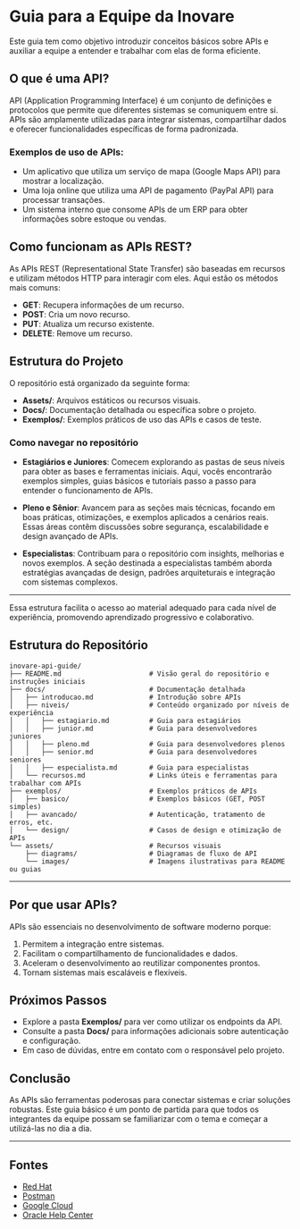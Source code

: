 
# Guia para a Equipe da Inovare

Este guia tem como objetivo introduzir conceitos básicos sobre APIs e auxiliar a equipe a entender e trabalhar com elas de forma eficiente.

## O que é uma API?

API (Application Programming Interface) é um conjunto de definições e protocolos que permite que diferentes sistemas se comuniquem entre si. APIs são amplamente utilizadas para integrar sistemas, compartilhar dados e oferecer funcionalidades específicas de forma padronizada.

### Exemplos de uso de APIs:
- Um aplicativo que utiliza um serviço de mapa (Google Maps API) para mostrar a localização.
- Uma loja online que utiliza uma API de pagamento (PayPal API) para processar transações.
- Um sistema interno que consome APIs de um ERP para obter informações sobre estoque ou vendas.

## Como funcionam as APIs REST?

As APIs REST (Representational State Transfer) são baseadas em recursos e utilizam métodos HTTP para interagir com eles. Aqui estão os métodos mais comuns:

- **GET**: Recupera informações de um recurso.
- **POST**: Cria um novo recurso.
- **PUT**: Atualiza um recurso existente.
- **DELETE**: Remove um recurso.

## Estrutura do Projeto

O repositório está organizado da seguinte forma:

- **Assets/**: Arquivos estáticos ou recursos visuais.
- **Docs/**: Documentação detalhada ou específica sobre o projeto.
- **Exemplos/**: Exemplos práticos de uso das APIs e casos de teste.


### Como navegar no repositório

- **Estagiários e Juniores**: Comecem explorando as pastas de seus níveis para obter as bases e ferramentas iniciais. Aqui, vocês encontrarão exemplos simples, guias básicos e tutoriais passo a passo para entender o funcionamento de APIs.

- **Pleno e Sênior**: Avancem para as seções mais técnicas, focando em boas práticas, otimizações, e exemplos aplicados a cenários reais. Essas áreas contêm discussões sobre segurança, escalabilidade e design avançado de APIs.

- **Especialistas**: Contribuam para o repositório com insights, melhorias e novos exemplos. A seção destinada a especialistas também aborda estratégias avançadas de design, padrões arquiteturais e integração com sistemas complexos.

---

Essa estrutura facilita o acesso ao material adequado para cada nível de experiência, promovendo aprendizado progressivo e colaborativo.


## Estrutura do Repositório

```
inovare-api-guide/
├── README.md                      # Visão geral do repositório e instruções iniciais
├── docs/                          # Documentação detalhada
│   ├── introducao.md              # Introdução sobre APIs
│   ├── niveis/                    # Conteúdo organizado por níveis de experiência
│   │   ├── estagiario.md          # Guia para estagiários
│   │   ├── junior.md              # Guia para desenvolvedores juniores
│   │   ├── pleno.md               # Guia para desenvolvedores plenos
│   │   ├── senior.md              # Guia para desenvolvedores seniores
│   │   ├── especialista.md        # Guia para especialistas
│   └── recursos.md                # Links úteis e ferramentas para trabalhar com APIs
├── exemplos/                      # Exemplos práticos de APIs
│   ├── basico/                    # Exemplos básicos (GET, POST simples)
│   ├── avancado/                  # Autenticação, tratamento de erros, etc.
│   └── design/                    # Casos de design e otimização de APIs
└── assets/                        # Recursos visuais
    ├── diagrams/                  # Diagramas de fluxo de API
    └── images/                    # Imagens ilustrativas para README ou guias
```

---

## Por que usar APIs?

APIs são essenciais no desenvolvimento de software moderno porque:
1. Permitem a integração entre sistemas.
2. Facilitam o compartilhamento de funcionalidades e dados.
3. Aceleram o desenvolvimento ao reutilizar componentes prontos.
4. Tornam sistemas mais escaláveis e flexíveis.

## Próximos Passos

- Explore a pasta **Exemplos/** para ver como utilizar os endpoints da API.
- Consulte a pasta **Docs/** para informações adicionais sobre autenticação e configuração.
- Em caso de dúvidas, entre em contato com o responsável pelo projeto.

## Conclusão

As APIs são ferramentas poderosas para conectar sistemas e criar soluções robustas. Este guia básico é um ponto de partida para que todos os integrantes da equipe possam se familiarizar com o tema e começar a utilizá-las no dia a dia.

---

## Fontes

- [Red Hat](https://www.redhat.com/pt-br/topics/api/what-are-application-programming-interfaces)
- [Postman](https://www.postman.com/what-is-an-api/)
- [Google Cloud](https://cloud.google.com/apis/design?hl=pt-br)
- [Oracle Help Center](https://docs.oracle.com/en/cloud/saas/netsuite/ns-online-help/section_157373386674.html)
